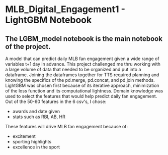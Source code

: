 # MLB_Digital_Engagement1 - LightGBM Notebook

## The LGBM_model notebook is the main notebook of the project.

A model that can predict daily MLB fan engagement given a wide range of variables t+1 day in advance. This project challenged me thru working with a large volume of data that needed to be organized and put into a dataframe. Joining the dataframes together for TTS required planning and knowing the specifics of the pd.merge, pd.concat, and pd.join methods. LightGBM was chosen first because of its iterative approach, minimization of the loss function and its computational lightness. Domain knowledge was used to select the features that would help predict daily fan engagement. Out of the 50-60 features in the 6 csv's, I chose:

* awards and date given
* stats such as RBI, AB, HR

These features will drive MLB fan engagement because of:

* excitement 
* sporting highlights
* excellence in the sport



